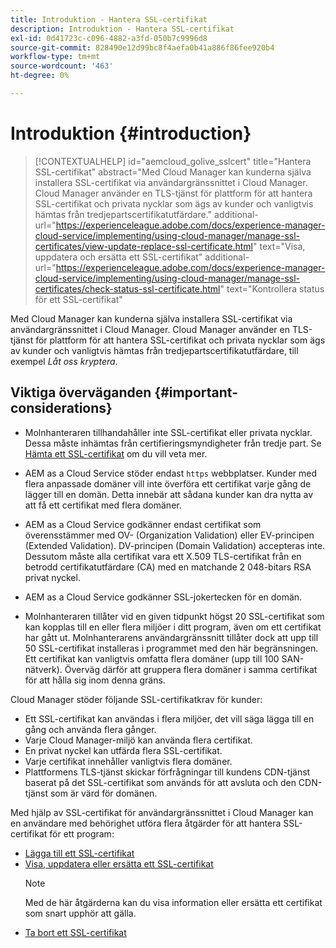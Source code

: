 ```yaml
---
title: Introduktion - Hantera SSL-certifikat
description: Introduktion - Hantera SSL-certifikat
exl-id: 0d41723c-c096-4882-a3fd-050b7c9996d8
source-git-commit: 828490e12d99bc8f4aefa0b41a886f86fee920b4
workflow-type: tm+mt
source-wordcount: '463'
ht-degree: 0%

---
```


# Introduktion {#introduction}

>[!CONTEXTUALHELP]
>id="aemcloud_golive_sslcert"
>title="Hantera SSL-certifikat"
>abstract="Med Cloud Manager kan kunderna själva installera SSL-certifikat via användargränssnittet i Cloud Manager. Cloud Manager använder en TLS-tjänst för plattform för att hantera SSL-certifikat och privata nycklar som ägs av kunder och vanligtvis hämtas från tredjepartscertifikatutfärdare."
>additional-url="https://experienceleague.adobe.com/docs/experience-manager-cloud-service/implementing/using-cloud-manager/manage-ssl-certificates/view-update-replace-ssl-certificate.html" text="Visa, uppdatera och ersätta ett SSL-certifikat"
>additional-url="https://experienceleague.adobe.com/docs/experience-manager-cloud-service/implementing/using-cloud-manager/manage-ssl-certificates/check-status-ssl-certificate.html" text="Kontrollera status för ett SSL-certifikat"


Med Cloud Manager kan kunderna själva installera SSL-certifikat via användargränssnittet i Cloud Manager. Cloud Manager använder en TLS-tjänst för plattform för att hantera SSL-certifikat och privata nycklar som ägs av kunder och vanligtvis hämtas från tredjepartscertifikatutfärdare, till exempel *Låt oss kryptera*.

## Viktiga överväganden {#important-considerations}

* Molnhanteraren tillhandahåller inte SSL-certifikat eller privata nycklar. Dessa måste inhämtas från certifieringsmyndigheter från tredje part. Se [Hämta ett SSL-certifikat](/help/implementing/cloud-manager/managing-ssl-certifications/get-ssl-certificate.md) om du vill veta mer.

* AEM as a Cloud Service stöder endast `https` webbplatser. Kunder med flera anpassade domäner vill inte överföra ett certifikat varje gång de lägger till en domän. Detta innebär att sådana kunder kan dra nytta av att få ett certifikat med flera domäner.

* AEM as a Cloud Service godkänner endast certifikat som överensstämmer med OV- (Organization Validation) eller EV-principen (Extended Validation). DV-principen (Domain Validation) accepteras inte. Dessutom måste alla certifikat vara ett X.509 TLS-certifikat från en betrodd certifikatutfärdare (CA) med en matchande 2 048-bitars RSA privat nyckel.

* AEM as a Cloud Service godkänner SSL-jokertecken för en domän.

* Molnhanteraren tillåter vid en given tidpunkt högst 20 SSL-certifikat som kan kopplas till en eller flera miljöer i ditt program, även om ett certifikat har gått ut. Molnhanterarens användargränssnitt tillåter dock att upp till 50 SSL-certifikat installeras i programmet med den här begränsningen. Ett certifikat kan vanligtvis omfatta flera domäner (upp till 100 SAN-nätverk). Överväg därför att gruppera flera domäner i samma certifikat för att hålla sig inom denna gräns.

Cloud Manager stöder följande SSL-certifikatkrav för kunder:

* Ett SSL-certifikat kan användas i flera miljöer, det vill säga lägga till en gång och använda flera gånger.
* Varje Cloud Manager-miljö kan använda flera certifikat.
* En privat nyckel kan utfärda flera SSL-certifikat.
* Varje certifikat innehåller vanligtvis flera domäner.
* Plattformens TLS-tjänst skickar förfrågningar till kundens CDN-tjänst baserat på det SSL-certifikat som används för att avsluta och den CDN-tjänst som är värd för domänen.

Med hjälp av SSL-certifikat för användargränssnittet i Cloud Manager kan en användare med behörighet utföra flera åtgärder för att hantera SSL-certifikat för ett program:

* [Lägga till ett SSL-certifikat](/help/implementing/cloud-manager/managing-ssl-certifications/add-ssl-certificate.md)
* [Visa, uppdatera eller ersätta ett SSL-certifikat](/help/implementing/cloud-manager/managing-ssl-certifications/view-update-replace-ssl-certificate.md)
   >[!NOTE]
   >Med de här åtgärderna kan du visa information eller ersätta ett certifikat som snart upphör att gälla.
* [Ta bort ett SSL-certifikat](/help/implementing/cloud-manager/managing-ssl-certifications/delete-ssl-certificate.md)

